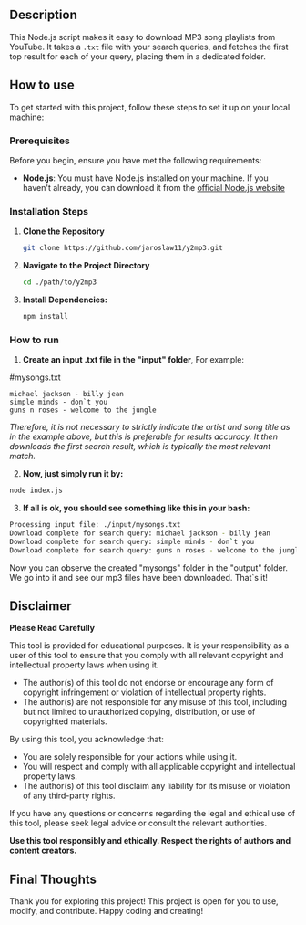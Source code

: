 ## Description
This Node.js script makes it easy to download MP3 song playlists from YouTube. It takes a `.txt` file with your search queries, and fetches the first top result for each of your query, placing them in a dedicated folder.

## How to use
To get started with this project, follow these steps to set it up on your local machine:

### Prerequisites
Before you begin, ensure you have met the following requirements:

- **Node.js**: You must have Node.js installed on your machine. If you haven't already, you can download it from the [official Node.js website](https://nodejs.org/)

### Installation Steps

1. **Clone the Repository**
   ```bash
   git clone https://github.com/jaroslaw11/y2mp3.git
    ```
   
2. **Navigate to the Project Directory**
    ```bash
    cd ./path/to/y2mp3
    ```
    
3. **Install Dependencies:**
   ```bash
   npm install
    ```

### How to run

1. **Create an input .txt file in the "input" folder**,
   For example:

#mysongs.txt

    michael jackson - billy jean
    simple minds - don`t you
    guns n roses - welcome to the jungle

*Therefore, it is not necessary to strictly indicate the artist and song title as in the example above, but this is preferable for results accuracy.*
*It then downloads the first search result, which is typically the most relevant match.*

2. **Now, just simply run it by:**
  ```bash
  node index.js
  ```
3. **If all is ok, you should see something like this in your bash:**
  ```bash
  Processing input file: ./input/mysongs.txt
  Download complete for search query: michael jackson - billy jean
  Download complete for search query: simple minds - don`t you
  Download complete for search query: guns n roses - welcome to the jungle
  ```

  
Now you can observe the created "mysongs" folder in the "output" folder. We go into it and see our mp3 files have been downloaded.
That`s it!


## Disclaimer

**Please Read Carefully**

This tool is provided for educational purposes. It is your responsibility as a user of this tool to ensure that you comply with all relevant copyright and intellectual property laws when using it. 

- The author(s) of this tool do not endorse or encourage any form of copyright infringement or violation of intellectual property rights.
- The author(s) are not responsible for any misuse of this tool, including but not limited to unauthorized copying, distribution, or use of copyrighted materials.

By using this tool, you acknowledge that:

- You are solely responsible for your actions while using it.
- You will respect and comply with all applicable copyright and intellectual property laws.
- The author(s) of this tool disclaim any liability for its misuse or violation of any third-party rights.

If you have any questions or concerns regarding the legal and ethical use of this tool, please seek legal advice or consult the relevant authorities.

**Use this tool responsibly and ethically. Respect the rights of authors and content creators.**


## Final Thoughts

Thank you for exploring this project! 
This project is open for you to use, modify, and contribute.
Happy coding and creating!
